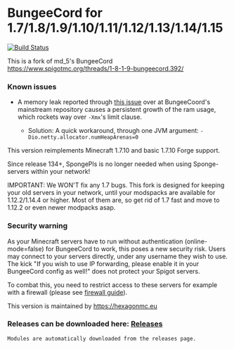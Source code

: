 
BungeeCord for 1.7/1.8/1.9/1.10/1.11/1.12/1.13/1.14/1.15
==========
[![Build Status](https://travis-ci.org/HexagonMC/BungeeCord.svg?branch=master)](https://travis-ci.org/HexagonMC/BungeeCord)

This is a fork of md_5's BungeeCord  
https://www.spigotmc.org/threads/1-8-1-9-bungeecord.392/

### Known issues
* A memory leak reported through [this issue](https://github.com/SpigotMC/BungeeCord/issues/2583) over at BungeeCoord's mainstream repository causes a persistent growth of the ram usage, which rockets way over `-Xmx`'s limit clause.

  * Solution: A quick workaround, through one JVM argument: `-Dio.netty.allocator.numHeapArenas=0`
 

This version reimplements Minecraft 1.7.10 and basic 1.7.10 Forge support.

Since release 134+, SpongePls is no longer needed when using Sponge-servers within your network!

IMPORTANT: We WON'T fix any 1.7 bugs. 
This fork is designed for keeping your old servers in your network, until your modspacks are available for 1.12.2/1.14.4 or higher.
Most of them are, so get rid of 1.7 fast and move to 1.12.2 or even newer modpacks asap.


### Security warning

As your Minecraft servers have to run without authentication (online-mode=false) for BungeeCord to work, this poses a new security risk. Users may connect to your servers directly, under any username they wish to use. The kick "If you wish to use IP forwarding, please enable it in your BungeeCord config as well!" does not protect your Spigot servers.

To combat this, you need to restrict access to these servers for example with a firewall (please see [firewall guide](https://www.spigotmc.org/wiki/firewall-guide/)).


This version is maintained by https://hexagonmc.eu

### Releases can be downloaded here: [Releases](https://github.com/HexagonMC/BungeeCord/releases)
```
Modules are automatically downloaded from the releases page.
```
